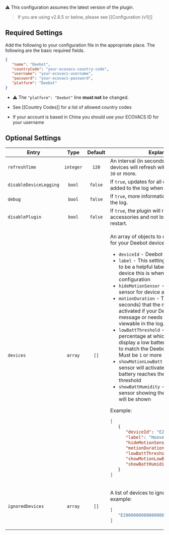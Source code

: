 ⚠️ This configuration assumes the latest version of the plugin.

> If you are using v2.8.5 or below, please see [[Configuration (v1)]]

## Required Settings
Add the following to your configuration file in the appropriate place. The following are the basic required fields.
```json
{
   "name": "Deebot",
   "countryCode": "your-ecovacs-country-code",
   "username": "your-ecovacs-username",
   "password": "your-ecovacs-password",
   "platform": "Deebot"
}
```
* ⚠️ The `"platform": "Deebot"` line **must not** be changed.

* See [[Country Codes]] for a list of allowed country codes
* If your account is based in China you should use your ECOVACS ID for your username

## Optional Settings

<table>
<thead>
<th>Entry</th>
<th>Type</th>
<th>Default</th>
<th>Explanation</th>
</thead>
<tr>
<td><code>refreshTime</code></td>
<td align="center"><code>integer</code></td>
<td align="center"><code>120</code></td>
<td>An interval (in seconds) in which your devices will refresh with ECOVACS. Must be <code>30</code> or more.</td>
</tr>
<tr>
<td><code>disableDeviceLogging</code></td>
<td align="center"><code>bool</code></td>
<td align="center"><code>false</code></td>
<td>If <code>true</code>, updates for all devices will not be added to the log when they are controlled.</td>
</tr>
<tr>
<td><code>debug</code></td>
<td align="center"><code>bool</code></td>
<td align="center"><code>false</code></td>
<td>If <code>true</code>, more information will be added to the log.</td>
</tr>
<tr>
<td><code>disablePlugin</code></td>
<td align="center"><code>bool</code></td>
<td align="center"><code>false</code></td>
<td>If <code>true</code>, the plugin will remove all accessories and not load the plugin on restart.</td>
</tr>
<tr>
<td><code>devices</code></td>
<td align="center"><code>array</code></td>
<td align="center"><code>[]</code></td>
<td>

An array of objects to define custom options for your Deebot devices.
* `deviceId` - Deebot Device ID
* `label` - This setting has no effect except to be a helpful label for identifying which device this is when editing the configuration
* `hideMotionSensor` - If <code>true</code>, the motion sensor for device alerts will be hidden
* `motionDuration` - The length of time (in seconds) that the motion detector will be activated if your Deebot sends a message or needs help. The message is viewable in the log. Must be <code>1</code> or more
* `lowBattThreshold` - The battery percentage at which the plugin should display a low battery status. Leave blank to match the Deebot default of 15%. Must be <code>1</code> or more
* `showMotionLowBatt` - If <code>true</code>, the motion sensor will activate when the Deebot's battery reaches the low battery threshold
* `showBattHumidity` - If <code>true</code>, a humidity sensor showing the battery percentage will be shown

Example:

```json
[
   {
      "deviceId": "E2000000000000000000",
      "label": "Hoover Device",
      "hideMotionSensor": false,
      "motionDuration": 120,
      "lowBattThreshold": 20,
      "showMotionLowBatt": false,
      "showBattHumidity": true
   }
]
```

</td>
</tr>
<tr>
<td><code>ignoredDevices</code></td>
<td align="center"><code>array</code></td>
<td align="center"><code>[]</code></td>
<td>

A list of devices to ignore by Device ID. For example:

```json
[
   "E2000000000000000000"
]
```

</td>
</tr>
</table>